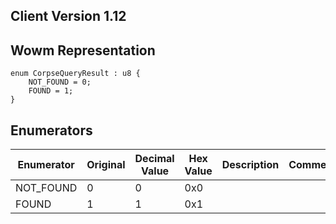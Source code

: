 ## Client Version 1.12

## Wowm Representation
```rust,ignore
enum CorpseQueryResult : u8 {
    NOT_FOUND = 0;    
    FOUND = 1;    
}

```
## Enumerators
| Enumerator | Original | Decimal Value | Hex Value | Description | Comment |
| --------- | -------- | ------------- | --------- | ----------- | ------- |
| NOT_FOUND | 0 | 0 | 0x0 |  |  |
| FOUND | 1 | 1 | 0x1 |  |  |
